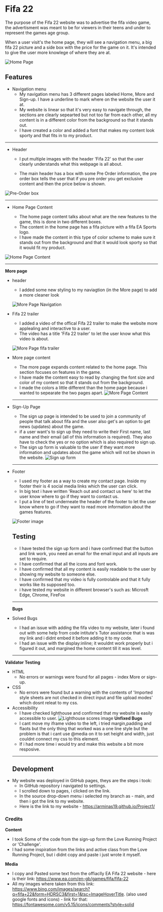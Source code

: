 
# Fifa 22

The purpose of the Fifa 22 website was to advertise the fifa video game, the advertisment was meant to be for viewers in their teens and under to represent the games age group. 

When a user visit's the home page, they will see a navigation menu, a big fifa 22 picture and a side box with the price for the game on it. It's intended to give the user more knowlege of where they are at. 

![Home Page](assets/css/images/home-page.PNG)

## Features 

* Navigation menu
   + My navigation menu has 3 different pages labeled Home, More and Sign-up. I have a underline to mark where on the website the user it at. 
   + My website is linear so that it's very easy to navigate through, the sections are clearly sepearted but not too far from each other, all my content is in a different color from the background so that it stands out. 
   + I have created a color and added a font that makes my content look sporty and that fits in to my product. 

***

* Header

   + I put multiple images with the header 'Fifa 22' so that the user clearly understands what this webpage is all about.  
 
   + The main header has a box with some Pre Order information, the pre order box tells the user that if you pre order you get exclusive content and then the price below is shown. 

![Pre-Order box](assets/css/images/pre-order-box.PNG)
***

* Home Page Content

   + The home page content talks about what are the new features to the game, this is done in two different boxes. 
   + The content in the home page has a fifa picture with a fifa EA Sports logo. 
   + I have made the content in this type of color scheme to make sure it stands out from the background and that it would look sporty so that it would fit my product. 

![Home Page Content](assets/css/images/home-page-content.PNG)
*** 

**More page**
 * header
   + I added some new styling to my naviagtion (in the More page) to add a more cleaner look   

   ![More Page Navigation](assets/css/images/More-nav.PNG)
 * Fifa 22 trailer
   + I added a video of the offical Fifa 22 trailer to make the website more applealing and interactive to a user. 
   + The video has a title 'Fifa 22 trailer' to let the user know what this video is about.  

   ![More Page fifa trailer](assets/css/images/more-fifa-trailer.PNG)
* More page content 
   + The more page expands content related to the home page. This section focuses on features in the game.
   + I have made the content easy to read by changing the font size and color of my content so that it stands out from the background. 
   + I made the colors a little different than the home page because i wanted to sepearate the two pages apart. 
   ![More Page Content](assets/css/images/more-page-content.PNG)
   *** 
* Sign-Up Page
   + The sign up page is intended to be used to join a community of people that talk about fifa and the user also get's an option to get news (updates) about the game. 
   + if a user want's to sign up they need to write their First name, last name and their email (all of this information is required). They also have to check the yes or no option which is also required to sign up.  
   + The sign up form is valuable to the user if they want more information and updates about the game which will not be shown in the website. 
   ![Sign up form](assets/css/images/sign-up-form.PNG)
   ***
* Footer
   +  I used my footer as a way to create my contact page. Inside my footer their is 4 social media links which the user can click.
   + In big text i have written 'Reach out and contact us here' to let the user know where to go if they want to contact us. 
   + I put a line of text underneate the header of the footer to let the user know where to go if they want to read more information about the games features. 

    ![Footer image](assets/css/images/footer-image.PNG)
    ## Testing
   + I have tested the sign up form and i have confirmed that the button and link work, you need an email for the email input and all inputs are set to require. 
   + I have confirmed that all the icons and font work. 
   + I have confirmed that all my content is easily readable to the user by showing my website to someone else.
   + I have confirmed that my video is fully controlable and that it fully works like its supposed too.  
   + i have tested my website in different browser's such as: Microsft Edge, Chrome, FireFox
   *** 
   **Bugs** 
* Solved Bugs
   + I had an issue with adding the fifa video to my website, later i found out with some help from code intitute's Tutor assistance that is was my link and i didnt embed it before adding it to my code. 
   + I had an issue with the display:inline; it wouldnt work properly but i figured it out, and margined the home content till it was level. 
   *** 
**Validator Testing**
* HTML
   + No errors or warnings were found for all pages - index More or sign-up.
* CSS 
   + No errors were found but a warning with the contents of 'Imported style sheets are not checked in direct input and file upload modes' which dosnt releat to my css. 
* Accessibility 
   + I have checked lighthouse and confirmed that my website is easily accessible to user.
   ![Lighthouse scores image](assets/css/images/Lighthouse.PNG)
**Unfixed Bugs** 
   + I cant move my iframe video to the left, i tried margin,padding and flaots but the only thing that worked was a one line style but the problem is that i cant use @media on it to set height and width, just couldnt connect my css to this element. 
   + If i had more time i would try and make this website a bit more resposive. 
   ***
   ## Development
* My website was deployed in GitHub pages, theys are the steps i took:
   + In GitHub repository i navigated to settings. 
   + I scrolled down to pages, i clicked on the link. 
   + In the source drop-down menu i selected my  branch as - main, and then i got the link to my website. 
   * Here is the link to my website - https://arminas19.github.io/Project1/ 
 ### Credits 
   **Content** 
   + I took Some of the code from the sign-up form the Love Running Project or 'Challenge'. 
   + I had some inspiration from the links and active class from the Love Running Project, but i didnt copy and paste i just wrote it myself. 

**Media**
   +  I copy and Pasted some text from the offiaclly EA Fifa 22 website - here is their link: https://www.ea.com/en-gb/games/fifa/fifa-22 
   + All my images where taken from this link: https://www.bing.com/images/search?q=fifa+22&form=HDRSC3&first=1&tsc=ImageHoverTitle. (also used google fonts and icons) - link for that: https://fontawesome.com/v5.15/icons/comments?style=solid
